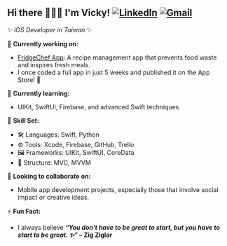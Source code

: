 ## Hi there 🙋🏻‍♀️ I'm Vicky!   **[![LinkedIn](https://img.shields.io/badge/LinkedIn-0077B5?style=flat&logo=linkedin&logoColor=white)](https://www.linkedin.com/in/vickyishere)  [![Gmail](https://img.shields.io/badge/Gmail-D14836?style=flat&logo=gmail&logoColor=white)](mailto:vickyoyaya@gmail.com)**

✨ _iOS Developer in Taiwan_ ✨

🔭 **Currently working on:**  
- [FridgeChef App](https://apps.apple.com/us/app/fridgechef/id6695727520): A recipe management app that prevents food waste and inspires fresh meals.
- I once coded a full app in just 5 weeks and published it on the App Store! 🚀

🌱 **Currently learning:**  
- UIKit, SwiftUI, Firebase, and advanced Swift techniques.

💼 **Skill Set:**  
- 🛠️ Languages: Swift, Python  
- ⚙️ Tools: Xcode, Firebase, GitHub, Trello  
- 🖼️ Frameworks: UIKit, SwiftUI, CoreData
- 🏦 Structure: MVC, MVVM  

👯 **Looking to collaborate on:**  
- Mobile app development projects, especially those that involve social impact or creative ideas.

⚡ **Fun Fact:**  
- I always believe ***“You don't have to be great to start, but you have to start to be great. ✨”* – Zig Ziglar**
